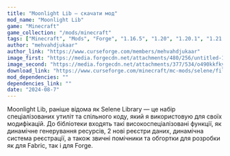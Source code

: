 ```yaml
---
title: "Moonlight Lib — скачати мод"
mod_name: "Moonlight Lib"
game: "Minecraft"
game_collection: "/mods/minecraft"
tags: ["Minecraft", "Mods", "Forge", "1.16.5", "1.20", "1.20.1", "1.21.1", "1.21.5"]
author: "mehvahdjukaar"
author_link: "https://www.curseforge.com/members/mehvahdjukaar"
image_first: "https://media.forgecdn.net/attachments/480/256/untitled-1.png"
image_second: "https://media.forgecdn.net/attachments/377/534/o490kkfkyb371.png"
download_link: "https://www.curseforge.com/minecraft/mc-mods/selene/files/all?page=1&pageSize=20"
mod_dependencies: ""
dependencies_link: ""
date: "2024-08-7"
---
```


Moonlight Lib, раніше відома як Selene Library — це набір спеціалізованих утиліт та спільного коду, який я використовую для своїх модифікацій. До бібліотеки входять такі високоспеціалізовані функції, як динамічне генерування ресурсів, 2 нові реєстри даних, динамічна система реєстрації, а також звичні помічники та обгортки для розробки як для Fabric, так і для Forge.